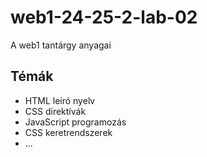 # web1-24-25-2-lab-02
A web1 tantárgy anyagai

## Témák
- HTML leíró nyelv
- CSS direktívák
- JavaScript programozás
- CSS keretrendszerek
- ...